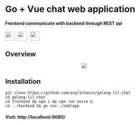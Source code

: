 # Go + Vue chat web application
#### Frontend communicate with backend through REST api

<div style="display: flex; align-items: center; gap: 10px;">
    <img width="30" src="https://cdn.jsdelivr.net/gh/devicons/devicon/icons/sqlite/sqlite-original.svg" />
    <img width="30" src="https://cdn.jsdelivr.net/gh/devicons/devicon/icons/vuejs/vuejs-original.svg" />
    <img width="30" src="https://cdn.jsdelivr.net/gh/devicons/devicon/icons/go/go-original-wordmark.svg" />
</div>

## Overview
<p style="display: flex; justify-content: center">
    <img width="auto" src="https://github.com/angl1chanin/golang-lil-chat/assets/68481069/e44b76c3-6148-4a4c-9954-5d11cd765dd8">
</p>


## Installation
```
git clone https://github.com/angl1chanin/golang-lil-chat
cd golang-lil-chat
cd frontend && npm i && npm run serve &
cd ../backend && go run ./cmd/app
```

#### Visit: http://localhost:8080/
